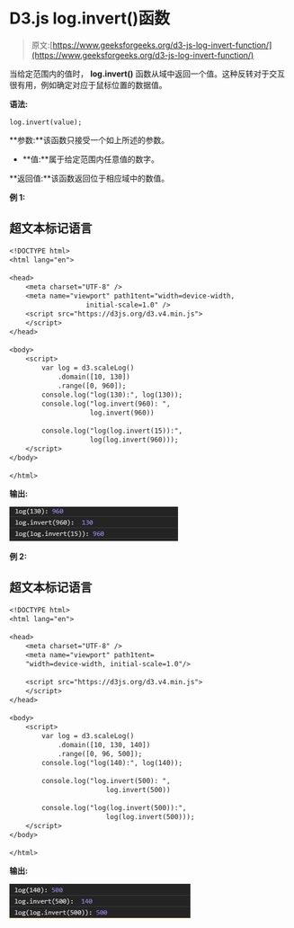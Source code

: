 # D3.js log.invert()函数

> 原文:[https://www.geeksforgeeks.org/d3-js-log-invert-function/](https://www.geeksforgeeks.org/d3-js-log-invert-function/)

当给定范围内的值时， **log.invert()** 函数从域中返回一个值。这种反转对于交互很有用，例如确定对应于鼠标位置的数据值。

**语法:**

```
log.invert(value);
```

**参数:**该函数只接受一个如上所述的参数。

*   **值:**属于给定范围内任意值的数字。

**返回值:**该函数返回位于相应域中的数值。

**例 1:**

## 超文本标记语言

```
<!DOCTYPE html>
<html lang="en">

<head>
    <meta charset="UTF-8" />
    <meta name="viewport" path1tent="width=device-width, 
                   initial-scale=1.0" />
    <script src="https://d3js.org/d3.v4.min.js">
    </script>
</head>

<body>
    <script>
        var log = d3.scaleLog()
            .domain([10, 130])
            .range([0, 960]);
        console.log("log(130):", log(130));
        console.log("log.invert(960): ", 
                    log.invert(960))

        console.log("log(log.invert(15)):", 
                    log(log.invert(960)));
    </script>
</body>

</html>
```

**输出:**

[![](img/13e3751ed984b56e2f09c85bddf18112.png)](https://media.geeksforgeeks.org/wp-content/uploads/20200818135231/0123.png)

**例 2:**

## 超文本标记语言

```
<!DOCTYPE html>
<html lang="en">

<head>
    <meta charset="UTF-8" />
    <meta name="viewport" path1tent=
    "width=device-width, initial-scale=1.0"/>

    <script src="https://d3js.org/d3.v4.min.js">
    </script>
</head>

<body>
    <script>
        var log = d3.scaleLog()
            .domain([10, 130, 140])
            .range([0, 96, 500]);
        console.log("log(140):", log(140));

        console.log("log.invert(500): ", 
                        log.invert(500))

        console.log("log(log.invert(500)):", 
                        log(log.invert(500)));
    </script>
</body>

</html>
```

**输出:**

[![](img/a907639c7371b686b8dab9b3168f3f08.png)](https://media.geeksforgeeks.org/wp-content/uploads/20200818135609/0124.png)